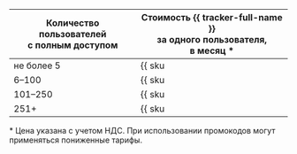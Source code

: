 | Количество пользователей <br>с полным доступом| Стоимость {{ tracker-full-name }} <br>за одного пользователя, <br>в месяц * |
| ----- | ----- |
| не более 5 | {{ sku|KZT|b2b.tracker.license.v1|int|string }} |
| 6–100 | {{ sku|KZT|b2b.tracker.license.v1|pricingRate.6|int|string }} (с учетом первых 5) |
| 101–250 | {{ sku|KZT|b2b.tracker.license.v1|pricingRate.100|int|string }} |
| 251+ | {{ sku|KZT|b2b.tracker.license.v1|pricingRate.250|int|string }} |

\* Цена указана с учетом НДС. При использовании промокодов могут применяться пониженные тарифы.